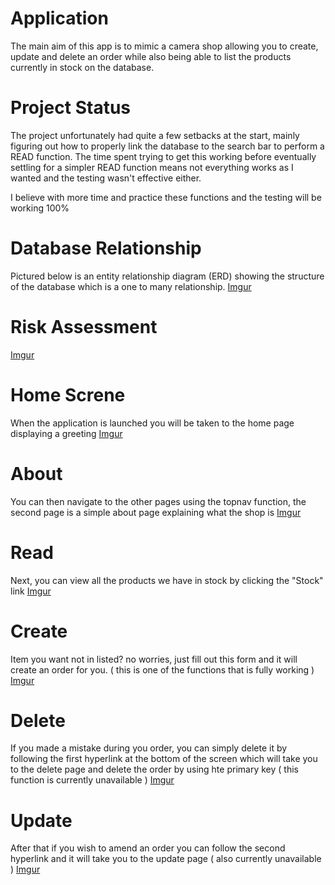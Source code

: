 # Application 

The main aim of this app is to mimic a camera shop allowing you to create, update and delete an order while also being able to list the products currently in stock on the database.



# Project Status

The project unfortunately had quite a few setbacks at the start, mainly figuring out how to properly link the database to the search bar to perform a READ function. The time spent trying to get this working before eventually settling for a simpler READ function means not everything works as I wanted and the testing wasn't effective either.

I believe with more time and practice these functions and the testing will be working 100% ​

# Database Relationship
Pictured below is an entity relationship diagram (ERD) showing the structure of the database which is a one to many relationship.
[Imgur](https://i.imgur.com/jUZHIry.png)

# Risk Assessment

[Imgur](https://i.imgur.com/eGJbOXl.png)


# Home Screne
When the application is launched you will be taken to the home page displaying a greeting 
[Imgur](https://i.imgur.com/fjaGT1Z.png)

# About
You can then navigate to the other pages using the topnav function, the second page is a simple about page explaining what the shop is
[Imgur](https://i.imgur.com/Y7m70Pg.png)

# Read
Next, you can view all the products we have in stock by clicking the "Stock" link
[Imgur](https://i.imgur.com/KkgHQJT.png)

# Create
Item you want not in listed? no worries, just fill out this form and it will create an order for you. ( this is one of the functions that is fully working )
[Imgur](https://i.imgur.com/th1hLF0.png)

# Delete
If you made a mistake during you order, you can simply delete it by following the first hyperlink at the bottom of the screen which will take you to the delete page 
and delete the order by using hte primary key ( this function is currently unavailable )
[Imgur](https://i.imgur.com/PHzRC96.png)

# Update
After that if you wish to amend an order you can follow the second hyperlink and it will take you to the update page ( also currently unavailable )
[Imgur](https://i.imgur.com/FpAeGtc.png)